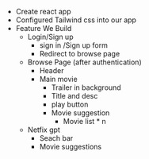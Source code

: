 - Create react app
- Configured Tailwind css into our app
- Feature We Build
    - Login/Sign up
      - sign in /Sign up form
      - Redirect to browse page
    - Browse Page (after authentication)
      - Header
      - Main movie 
        - Trailer in background
        - Title and desc
        - play button
        - Movie suggestion
          - Movie list * n
  - Netfix gpt
    - Seach bar
    - Movie suggestions
    
